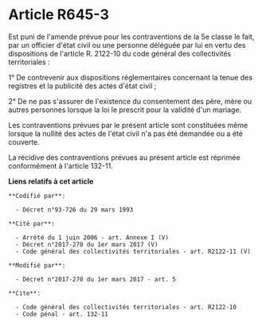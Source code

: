 # Article R645-3

Est puni de l'amende prévue pour les contraventions de la 5e classe le fait, par un officier d'état civil ou une personne
déléguée par lui en vertu des dispositions de l'article R. 2122-10 du code général des collectivités territoriales : 

1° De contrevenir aux dispositions réglementaires concernant la tenue des registres et la publicité des actes d'état civil ; 

2° De ne pas s'assurer de l'existence du consentement des père, mère ou autres personnes lorsque la loi le prescrit pour la
validité d'un mariage. 

Les contraventions prévues par le présent article sont constituées même lorsque la nullité des actes de l'état civil n'a pas
été demandée ou a été couverte. 

La récidive des contraventions prévues au présent article est réprimée conformément à l'article 132-11.

**Liens relatifs à cet article**

	**Codifié par**:

	  - Décret n°93-726 du 29 mars 1993

	**Cité par**:

	  - Arrêté du 1 juin 2006 - art. Annexe I (V)
	  - Décret n°2017-270 du 1er mars 2017 (V)
	  - Code général des collectivités territoriales - art. R2122-11 (V)

	**Modifié par**:

	  - Décret n°2017-270 du 1er mars 2017 - art. 5

	**Cite**:

	  - Code général des collectivités territoriales - art. R2122-10
	  - Code pénal - art. 132-11
